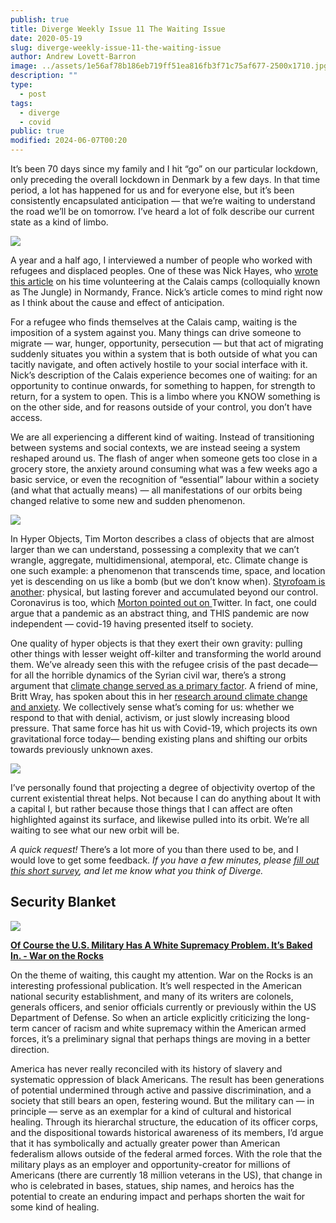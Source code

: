 ```yaml
---
publish: true
title: Diverge Weekly Issue 11 The Waiting Issue
date: 2020-05-19
slug: diverge-weekly-issue-11-the-waiting-issue
author: Andrew Lovett-Barron
image: ../assets/1e56af78b186eb719ff51ea816fb3f71c75af677-2500x1710.jpg
description: ""
type:
  - post
tags:
  - diverge
  - covid
public: true
modified: 2024-06-07T00:20
---
```


It’s been 70 days since my family and I hit “go” on our particular lockdown, only preceding the overall lockdown in Denmark by a few days. In that time period, a lot has happened for us and for everyone else, but it’s been consistently encapsulated anticipation — that we’re waiting to understand the road we’ll be on tomorrow. I’ve heard a lot of folk describe our current state as a kind of limbo.

![](../_assets/0a57760961648a020157d5875cc17ccf527e6a38-2048x1365.jpg)

A year and a half ago, I interviewed a number of people who worked with refugees and displaced peoples. One of these was Nick Hayes, who [wrote this article](https://www.theguardian.com/books/2016/mar/12/nick-hayes-graphic-artist-pictures-refugees-calais-camp-jungle?CMP=Share_iOSApp_Other) on his time volunteering at the Calais camps (colloquially known as The Jungle) in Normandy, France. Nick’s article comes to mind right now as I think about the cause and effect of anticipation.

For a refugee who finds themselves at the Calais camp, waiting is the imposition of a system against you. Many things can drive someone to migrate — war, hunger, opportunity, persecution — but that act of migrating suddenly situates you within a system that is both outside of what you can tacitly navigate, and often actively hostile to your social interface with it. Nick’s description of the Calais experience becomes one of waiting: for an opportunity to continue onwards, for something to happen, for strength to return, for a system to open. This is a limbo where you KNOW something is on the other side, and for reasons outside of your control, you don’t have access.

We are all experiencing a different kind of waiting. Instead of transitioning between systems and social contexts, we are instead seeing a system reshaped around us. The flash of anger when someone gets too close in a grocery store, the anxiety around consuming what was a few weeks ago a basic service, or even the recognition of “essential” labour within a society (and what that actually means) — all manifestations of our orbits being changed relative to some new and sudden phenomenon.

![](../_assets/d6bb5c6fe027dba17ed0e6496ce76a9e41203ec5-2048x1365.jpg)

In Hyper Objects, Tim Morton describes a class of objects that are almost larger than we can understand, possessing a complexity that we can’t wrangle, aggregate, multidimensional, atemporal, etc. Climate change is one such example: a phenomenon that transcends time, space, and location yet is descending on us like a bomb (but we don’t know when). [Styrofoam is another](https://www.hcn.org/issues/47.1/introducing-the-idea-of-hyperobjects): physical, but lasting forever and accumulated beyond our control. Coronavirus is too, which [Morton pointed out on ](https://twitter.com/the_eco_thought/status/1234828156449759232?s=20)Twitter. In fact, one could argue that a pandemic as an abstract thing, and THIS pandemic are now independent — covid-19 having presented itself to society.

One quality of hyper objects is that they exert their own gravity: pulling other things with lesser weight off-kilter and transforming the world around them. We’ve already seen this with the refugee crisis of the past decade— for all the horrible dynamics of the Syrian civil war, there’s a strong argument that [climate change served as a primary factor](https://daily.jstor.org/climate-change-and-syrias-civil-war/). A friend of mine, Britt Wray, has spoken about this in her [research around climate change and anxiety](https://www.ted.com/talks/britt_wray_how_climate_change_affects_your_mental_health/transcript?language=en). We collectively sense what’s coming for us: whether we respond to that with denial, activism, or just slowly increasing blood pressure. That same force has hit us with Covid-19, which projects its own gravitational force today— bending existing plans and shifting our orbits towards previously unknown axes.

![](../_assets/088d10e9d664cee930bd7cdcce4511334f250c90-1365x2048.jpg)

I’ve personally found that projecting a degree of objectivity overtop of the current existential threat helps. Not because I can do anything about It with a capital I, but rather because those things that I can affect are often highlighted against its surface, and likewise pulled into its orbit. We’re all waiting to see what our new orbit will be.

_A quick request!_ There’s a lot more of you than there used to be, and I would love to get some feedback. *If you have a few minutes, please* *[fill out this short survey](https://andrewlb.typeform.com/to/aQPfsG), and let me know what you think of Diverge.*

## Security Blanket

![](../_assets/46693a5139839bb4e020828529d3e505e6bb4a9a-1000x1284.jpg)

[**Of Course the U.S. Military Has A White Supremacy Problem. It’s Baked In. - War on the Rocks**](https://warontherocks.com/2020/05/of-course-the-u-s-military-has-a-white-supremacy-problem-its-baked-in/)

On the theme of waiting, this caught my attention. War on the Rocks is an interesting professional publication. It’s well respected in the American national security establishment, and many of its writers are colonels, generals officers, and senior officials currently or previously within the US Department of Defense. So when an article explicitly criticizing the long-term cancer of racism and white supremacy within the American armed forces, it’s a preliminary signal that perhaps things are moving in a better direction.

America has never really reconciled with its history of slavery and systematic oppression of black Americans. The result has been generations of potential undermined through active and passive discrimination, and a society that still bears an open, festering wound. But the military can — in principle — serve as an exemplar for a kind of cultural and historical healing. Through its hierarchal structure, the education of its officer corps, and the dispositional towards historical awareness of its members, I’d argue that it has symbolically and actually greater power than American federalism allows outside of the federal armed forces. With the role that the military plays as an employer and opportunity-creator for millions of Americans (there are currently 18 million veterans in the US), that change in who is celebrated in bases, statues, ship names, and heroics has the potential to create an enduring impact and perhaps shorten the wait for some kind of healing.
